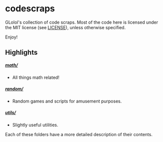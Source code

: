 # codescraps

GLolol's collection of code scraps. Most of the code here is licensed under the MIT license (see [LICENSE](LICENSE)), unless otherwise specified.

Enjoy!

## Highlights

##### [math/](math/README.md)
- All things math related!

##### [random/](random/README.md)
- Random games and scripts for amusement purposes.

##### [utils/](utils/README.md)
- Slightly useful utilities.

Each of these folders have a more detailed description of their contents.
